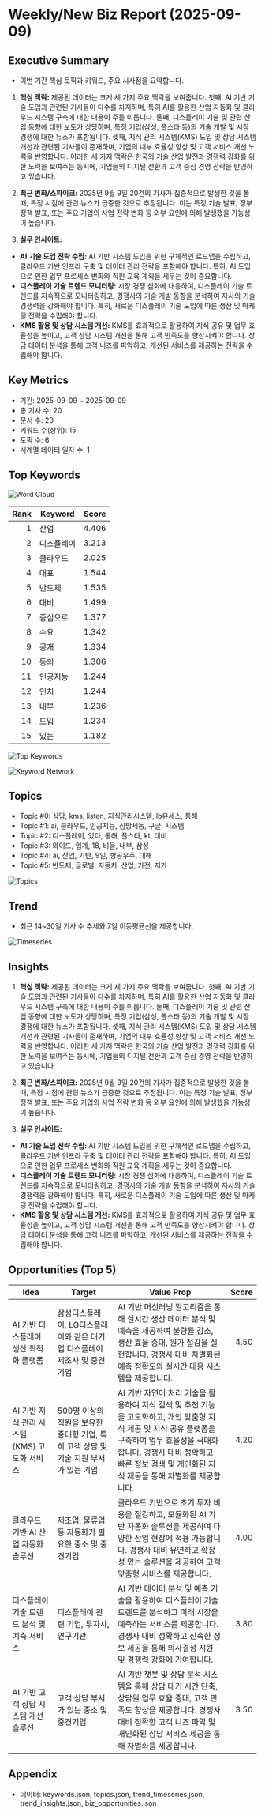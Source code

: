 # Weekly/New Biz Report (2025-09-09)

## Executive Summary

- 이번 기간 핵심 토픽과 키워드, 주요 시사점을 요약합니다.

1. **핵심 맥락:**  제공된 데이터는 크게 세 가지 주요 맥락을 보여줍니다. 첫째,  AI 기반 기술 도입과 관련된 기사들이 다수를 차지하며, 특히 AI를 활용한 산업 자동화 및 클라우드 시스템 구축에 대한 내용이 주를 이룹니다. 둘째,  디스플레이 기술 및 관련 산업 동향에 대한 보도가 상당하며,  특정 기업(삼성, 폴스타 등)의 기술 개발 및 시장 경쟁에 대한 뉴스가 포함됩니다. 셋째,  지식 관리 시스템(KMS) 도입 및 상담 시스템 개선과 관련된 기사들이 존재하며,  기업의 내부 효율성 향상 및 고객 서비스 개선 노력을 반영합니다.  이러한 세 가지 맥락은 한국의 기술 산업 발전과 경쟁력 강화를 위한 노력을 보여주는 동시에,  기업들의 디지털 전환과 고객 중심 경영 전략을 반영하고 있습니다.

2. **최근 변화/스파이크:** 2025년 9월 9일 20건의 기사가 집중적으로 발생한 것을 볼 때, 특정 시점에 관련 뉴스가 급증한 것으로 추정됩니다. 이는 특정 기술 발표, 정부 정책 발표, 또는 주요 기업의 사업 전략 변화 등 외부 요인에 의해 발생했을 가능성이 높습니다.

3. **실무 인사이트:**

* **AI 기술 도입 전략 수립:**  AI 기반 시스템 도입을 위한 구체적인 로드맵을 수립하고,  클라우드 기반 인프라 구축 및 데이터 관리 전략을 포함해야 합니다.  특히,  AI 도입으로 인한 업무 프로세스 변화와 직원 교육 계획을 세우는 것이 중요합니다.
* **디스플레이 기술 트렌드 모니터링:**  시장 경쟁 심화에 대응하여,  디스플레이 기술 트렌드를 지속적으로 모니터링하고,  경쟁사의 기술 개발 동향을 분석하여 자사의 기술 경쟁력을 강화해야 합니다.  특히,  새로운 디스플레이 기술 도입에 따른 생산 및 마케팅 전략을 수립해야 합니다.
* **KMS 활용 및 상담 시스템 개선:**  KMS를 효과적으로 활용하여 지식 공유 및 업무 효율성을 높이고,  고객 상담 시스템 개선을 통해 고객 만족도를 향상시켜야 합니다.  상담 데이터 분석을 통해 고객 니즈를 파악하고,  개선된 서비스를 제공하는 전략을 수립해야 합니다.

## Key Metrics

- 기간: 2025-09-09 ~ 2025-09-09
- 총 기사 수: 20
- 문서 수: 20
- 키워드 수(상위): 15
- 토픽 수: 6
- 시계열 데이터 일자 수: 1

## Top Keywords

![Word Cloud](fig/wordcloud.png)

| Rank | Keyword | Score |
|---:|---|---:|
| 1 | 산업 | 4.406 |
| 2 | 디스플레이 | 3.213 |
| 3 | 클라우드 | 2.025 |
| 4 | 대표 | 1.544 |
| 5 | 반도체 | 1.535 |
| 6 | 대비 | 1.499 |
| 7 | 중심으로 | 1.377 |
| 8 | 수요 | 1.342 |
| 9 | 공개 | 1.334 |
| 10 | 등의 | 1.306 |
| 11 | 인공지능 | 1.244 |
| 12 | 인치 | 1.244 |
| 13 | 내부 | 1.236 |
| 14 | 도입 | 1.234 |
| 15 | 있는 | 1.182 |

![Top Keywords](fig/top_keywords.png)

![Keyword Network](fig/keyword_network.png)

## Topics

- Topic #0: 상담, kms, listen, 지식관리시스템, lb유세스, 통해
- Topic #1: ai, 클라우드, 인공지능, 심방세동, 구글, 시스템
- Topic #2: 디스플레이, 있다, 통해, 폴스타, kt, 대비
- Topic #3: 와이드, 업계, 18, 비율, 내부, 삼성
- Topic #4: ai, 산업, 기반, 9일, 항공우주, 대해
- Topic #5: 반도체, 글로벌, 자동차, 산업, 가전, 저가

![Topics](fig/topics.png)

## Trend

- 최근 14~30일 기사 수 추세와 7일 이동평균선을 제공합니다.

![Timeseries](fig/timeseries.png)

## Insights

1. **핵심 맥락:**  제공된 데이터는 크게 세 가지 주요 맥락을 보여줍니다. 첫째,  AI 기반 기술 도입과 관련된 기사들이 다수를 차지하며, 특히 AI를 활용한 산업 자동화 및 클라우드 시스템 구축에 대한 내용이 주를 이룹니다. 둘째,  디스플레이 기술 및 관련 산업 동향에 대한 보도가 상당하며,  특정 기업(삼성, 폴스타 등)의 기술 개발 및 시장 경쟁에 대한 뉴스가 포함됩니다. 셋째,  지식 관리 시스템(KMS) 도입 및 상담 시스템 개선과 관련된 기사들이 존재하며,  기업의 내부 효율성 향상 및 고객 서비스 개선 노력을 반영합니다.  이러한 세 가지 맥락은 한국의 기술 산업 발전과 경쟁력 강화를 위한 노력을 보여주는 동시에,  기업들의 디지털 전환과 고객 중심 경영 전략을 반영하고 있습니다.

2. **최근 변화/스파이크:** 2025년 9월 9일 20건의 기사가 집중적으로 발생한 것을 볼 때, 특정 시점에 관련 뉴스가 급증한 것으로 추정됩니다. 이는 특정 기술 발표, 정부 정책 발표, 또는 주요 기업의 사업 전략 변화 등 외부 요인에 의해 발생했을 가능성이 높습니다.

3. **실무 인사이트:**

* **AI 기술 도입 전략 수립:**  AI 기반 시스템 도입을 위한 구체적인 로드맵을 수립하고,  클라우드 기반 인프라 구축 및 데이터 관리 전략을 포함해야 합니다.  특히,  AI 도입으로 인한 업무 프로세스 변화와 직원 교육 계획을 세우는 것이 중요합니다.
* **디스플레이 기술 트렌드 모니터링:**  시장 경쟁 심화에 대응하여,  디스플레이 기술 트렌드를 지속적으로 모니터링하고,  경쟁사의 기술 개발 동향을 분석하여 자사의 기술 경쟁력을 강화해야 합니다.  특히,  새로운 디스플레이 기술 도입에 따른 생산 및 마케팅 전략을 수립해야 합니다.
* **KMS 활용 및 상담 시스템 개선:**  KMS를 효과적으로 활용하여 지식 공유 및 업무 효율성을 높이고,  고객 상담 시스템 개선을 통해 고객 만족도를 향상시켜야 합니다.  상담 데이터 분석을 통해 고객 니즈를 파악하고,  개선된 서비스를 제공하는 전략을 수립해야 합니다.

## Opportunities (Top 5)

| Idea | Target | Value Prop | Score |
|---|---|---|---:|
| AI 기반 디스플레이 생산 최적화 플랫폼 | 삼성디스플레이, LG디스플레이와 같은 대기업 디스플레이 제조사 및 중견기업 | AI 기반 머신러닝 알고리즘을 통해 실시간 생산 데이터 분석 및 예측을 제공하여 불량률 감소, 생산 효율 증대, 원가 절감을 실현합니다. 경쟁사 대비 차별화된 예측 정확도와 실시간 대응 시스템을 제공합니다. | 4.50 |
| AI 기반 지식 관리 시스템(KMS) 고도화 서비스 | 500명 이상의 직원을 보유한 중대형 기업, 특히 고객 상담 및 기술 지원 부서가 있는 기업 | AI 기반 자연어 처리 기술을 활용하여 지식 검색 및 추천 기능을 고도화하고,  개인 맞춤형 지식 제공 및 지식 공유 플랫폼을 구축하여 업무 효율성을 극대화합니다.  경쟁사 대비 정확하고 빠른 정보 검색 및 개인화된 지식 제공을 통해 차별화를 제공합니다. | 4.20 |
| 클라우드 기반 AI 산업 자동화 솔루션 | 제조업, 물류업 등 자동화가 필요한 중소 및 중견기업 | 클라우드 기반으로 초기 투자 비용을 절감하고,  모듈화된 AI 기반 자동화 솔루션을 제공하여 다양한 산업 현장에 적용 가능합니다.  경쟁사 대비 유연하고 확장성 있는 솔루션을 제공하여 고객 맞춤형 서비스를 제공합니다. | 4.00 |
| 디스플레이 기술 트렌드 분석 및 예측 서비스 | 디스플레이 관련 기업, 투자사, 연구기관 | AI 기반 데이터 분석 및 예측 기술을 활용하여 디스플레이 기술 트렌드를 분석하고 미래 시장을 예측하는 서비스를 제공합니다.  경쟁사 대비 정확하고 신속한 정보 제공을 통해 의사결정 지원 및 경쟁력 강화에 기여합니다. | 3.80 |
| AI 기반 고객 상담 시스템 개선 솔루션 | 고객 상담 부서가 있는 중소 및 중견기업 | AI 기반 챗봇 및 상담 분석 시스템을 통해 상담 대기 시간 단축, 상담원 업무 효율 증대, 고객 만족도 향상을 제공합니다.  경쟁사 대비 정확한 고객 니즈 파악 및 개인화된 상담 서비스 제공을 통해 차별화를 제공합니다. | 3.50 |

## Appendix

- 데이터: keywords.json, topics.json, trend_timeseries.json, trend_insights.json, biz_opportunities.json